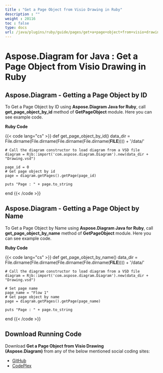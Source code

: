 ```yaml
---
title : "Get a Page Object from Visio Drawing in Ruby" 
description : "" 
weight : 20116 
toc : false
type: docs
url: /java/plugins/ruby/guide/pages/get+a+page+object+from+visio+drawing+in+ruby/
---
```


# Aspose.Diagram for Java : Get a Page Object from Visio Drawing in Ruby


## Aspose.Diagram - Getting a Page Object by ID

To Get a Page Object by ID using **Aspose.Diagram Java for Ruby**, call **get\_page\_object\_by\_id** method of **GetPageObject** module. Here you can see example code.

**Ruby Code**

{{< code lang="cs" >}}
def get_page_object_by_id() 
    data_dir = File.dirname(File.dirname(File.dirname(File.dirname(__FILE__)))) + '/data/'

    # Call the diagram constructor to load diagram from a VSD file
    diagram = Rjb::import('com.aspose.diagram.Diagram').new(data_dir + "Drawing.vsd")

    page_id = 0
    # Get page object by id
    page = diagram.getPages().getPage(page_id)

    puts "Page : " + page.to_string
end
{{< /code >}}

## Aspose.Diagram - Getting a Page Object by Name

To Get a Page Object by Name using **Aspose.Diagram Java for Ruby**, call **get\_page\_object\_by\_name** method of **GetPageObject** module. Here you can see example code.

**Ruby Code**

{{< code lang="cs" >}}
def get_page_object_by_name() 
    data_dir = File.dirname(File.dirname(File.dirname(File.dirname(__FILE__)))) + '/data/'

    # Call the diagram constructor to load diagram from a VSD file
    diagram = Rjb::import('com.aspose.diagram.Diagram').new(data_dir + "Drawing.vsd")

    # Set page name
    page_name = "Flow 1"
    # Get page object by name
    page = diagram.getPages().getPage(page_name)

    puts "Page : " + page.to_string
end
{{< /code >}}

## Download Running Code

Download **Get a Page Object from Visio Drawing (Aspose.Diagram)** from any of the below mentioned social coding sites:

*   [GitHub](https://github.com/asposediagram/Aspose.Diagram-for-Java/blob/master/Plugins/Aspose_Diagram_Java_for_Ruby/lib/asposediagramjava/Pages/getpageobject.rb)
*   [CodePlex](https://asposediagramjavaruby.codeplex.com/SourceControl/latest#lib/asposediagramjava/Pages/getpageobject.rb)

